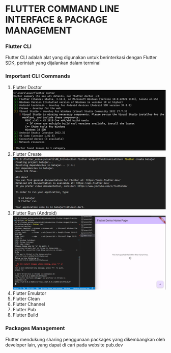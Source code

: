# FLUTTER COMMAND LINE INTERFACE & PACKAGE MANAGEMENT

### Flutter CLI

Flutter CLI adalah alat yang digunakan untuk berinterkasi dengan Flutter SDK, perintah yang dijalankan dalam terminal

### Important CLI Commands

1. Flutter Doctor
   ![flutter doctor](<prioritas no. 1-flutter doctor.png>)
1. Flutter Create
   ![flutter create](<prioritas no.1- flutter create.png>)
1. Flutter Run (Android)
   ![Flutter Run](<prioritas no.2.png>)
1. Flutter Emulator
1. Flutter Clean
1. Flutter Channel
1. Flutter Pub
1. Flutter Build

### Packages Management

Flutter mendukung sharing penggunaan packages yang dikembangkan oleh developer lain, yang dapat di cari pada website pub.dev
